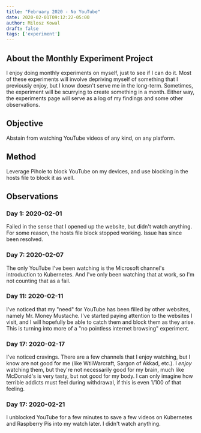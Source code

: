 ```yaml
---
title: "February 2020 - No YouTube"
date: 2020-02-01T09:12:22-05:00
author: Milosz Kowal
draft: false
tags: ['experiment']
---
```


## About the Monthly Experiment Project

I enjoy doing monthly experiments on myself, just to see if I can do it. Most of these experiments will involve depriving myself of something that I previously enjoy, but I know doesn't serve me in the long-term. Sometimes, the experiment will be scurrying to create something in a month. Either way, the experiments page will serve as a log of my findings and some other observations.

## Objective

Abstain from watching YouTube videos of any kind, on any platform.

## Method

Leverage Pihole to block YouTube on my devices, and use blocking in the hosts file to block it as well.

## Observations

### Day 1: 2020-02-01

Failed in the sense that I opened up the website, but didn't watch anything. For some reason, the hosts file block stopped working. Issue has since been resolved.

### Day 7: 2020-02-07

The only YouTube I've been watching is the Microsoft channel's introduction to Kubernetes. And I've only been watching that at work, so I'm not counting that as a fail.

### Day 11: 2020-02-11

I've noticed that my "need" for YouTube has been filled by other websites, namely Mr. Money Mustache. I've started paying attention to the websites I visit, and I will hopefully be able to catch them and block them as they arise. This is turning into more of a "no pointless internet browsing" experiment.

### Day 17: 2020-02-17

I've noticed cravings. There are a few channels that I enjoy watching, but I know are not good for me (like WtiiWarcraft, Sargon of Akkad, etc.). I *enjoy* watching them, but they're not necessarily good for my brain, much like McDonald's is very tasty, but not good for my body. I can only imagine how terrible addicts must feel during withdrawal, if this is even 1/100 of that feeling.

### Day 17: 2020-02-21

I unblocked YouTube for a few minutes to save a few videos on Kubernetes and Raspberry Pis into my watch later. I didn't watch anything.
